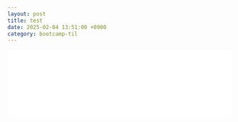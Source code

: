 ```yaml
---
layout: post
title: test
date: 2025-02-04 13:51:00 +0900
category: bootcamp-til
---
```


<div style="width: 100%; overflow: hidden;">
  <iframe id="myIframe" src="/web/album/index.html" width="100%" style="border:none; overflow-x: auto;"></iframe>
</div>

<script>
  // iframe 높이 조정 함수
  function resizeIframe() {
    var iframe = document.getElementById("myIframe");

    // `iframe`이 제대로 로드되었는지 확인
    if (iframe && iframe.contentWindow && iframe.contentWindow.document.body) {
      // 내부 콘텐츠의 높이를 계산하여 `iframe`의 높이를 맞춤
      iframe.style.height = iframe.contentWindow.document.body.scrollHeight + "px";
    }
  }

  // 타임스탬프 추가하여 `iframe`의 src 갱신
  function updateIframeSource() {
    var iframe = document.getElementById("myIframe");
    var src = "/web/album/index.html";  // iframe의 원래 src 경로
    
    // 타임스탬프 추가하여 캐시를 방지
    iframe.src = src + "?t=" + new Date().getTime();  // 타임스탬프를 추가하여 최신 콘텐츠 불러오기
  }

  // 페이지 로드 후 iframe의 src를 업데이트하고 높이 자동 조정
  window.addEventListener('load', function() {
    updateIframeSource();  // 타임스탬프 추가하여 iframe 로드
    resizeIframe();  // 높이 자동 조정
  });

  // 창 크기 변화 시에도 높이를 재조정
  window.addEventListener("resize", resizeIframe);

  // iframe이 로드되고 나면, 내부 내용에 대한 변경 사항을 감지
  var iframe = document.getElementById("myIframe");

  iframe.onload = function() {
    // `iframe`이 로드되면 내부 동적 콘텐츠 변경 감지 시작
    var contentDocument = iframe.contentWindow.document;
    
    // MutationObserver 사용 - iframe 내의 동적 콘텐츠 변경 감지
    var observer = new MutationObserver(function() {
      resizeIframe();
    });

    observer.observe(contentDocument.body, {
      childList: true,        // 자식 요소가 추가/삭제될 때 감지
      subtree: true,          // 자식 요소 깊은 곳까지 감지
      characterData: true,    // 텍스트 변경도 감지
    });
  };
</script>
